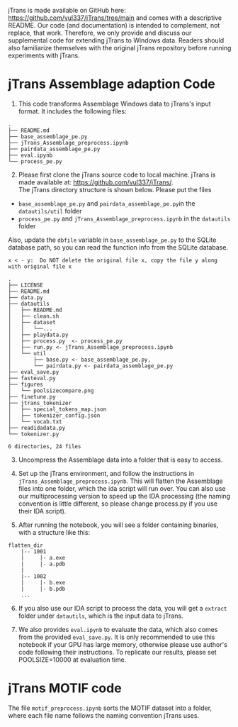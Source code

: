 jTrans is made available on GitHub here: https://github.com/vul337/jTrans/tree/main
and comes with a descriptive README. Our code (and documentation) is intended to complement, not
replace, that work. Therefore, we only provide and discuss our supplemental code for extending
jTrans to Windows data. Readers should also familiarize themselves with the original jTrans
repository before running experiments with jTrans.

# jTrans Assemblage adaption Code

1. This code transforms Assemblage Windows data to jTrans's input format. It includes the following files:

```
.
├── README.md
├── base_assemblage_pe.py
├── jTrans_Assemblage_preprocess.ipynb
├── pairdata_assemblage_pe.py
├── eval.ipynb
└── process_pe.py
```

2. Please first clone the jTrans source code to local machine. jTrans is made available at: https://github.com/vul337/jTrans/.  
The jTrans directory structure is shown below. Please put the files 

*   `base_assemblage_pe.py` and `pairdata_assemblage_pe.py`in the `datautils/util` folder  
*   `process_pe.py` and `jTrans_Assemblage_preprocess.ipynb` in the `datautils` folder

Also, update the `dbfile` variable in `base_assemblage_pe.py` to the SQLite database path, so you can read the function info from the SQLite database.

```
x < - y:  Do NOT delete the original file x, copy the file y along with original file x

.
├── LICENSE
├── README.md
├── data.py
├── datautils
│   ├── README.md
│   ├── clean.sh
│   ├── dataset
│   │   └──...
│   ├── playdata.py
│   ├── process.py  <- process_pe.py
│   ├── run.py <- jTrans_Assemblage_preprocess.ipynb
│   └── util      
│       ├── base.py <- base_assemblage_pe.py,
│       └── pairdata.py <- pairdata_assemblage_pe.py
├── eval_save.py
├── fasteval.py
├── figures
│   └── poolsizecompare.png
├── finetune.py
├── jtrans_tokenizer
│   ├── special_tokens_map.json
│   ├── tokenizer_config.json
│   └── vocab.txt
├── readidadata.py
└── tokenizer.py

6 directories, 24 files

```

3. Uncompress the Assemblage data into a folder that is easy to access.

4. Set up the jTrans environment, and follow the instructions in `jTrans_Assemblage_preprocess.ipynb`. 
This will flatten the Assemblage files into one folder, which the ida script will run over. You can also use our multiprocessing version 
to speed up the IDA processing (the naming convention is little different, so please change process.py if you use their IDA script).

5. After running the notebook, you will see a folder containing binaries, with a structure like this:

```
flatten_dir
    |-- 1001
    |     |- a.exe
    |     |- a.pdb
    |
    |-- 1002
    |     |- b.exe
    |     |- b.pdb
    ...
```

6. If you also use our IDA script to process the data, you will get a `extract` folder under
 `datautils`, which is the input data to jTrans. 
 
7. We also provides `eval.ipynb` to evaluate the data, which also comes from the provided `eval_save.py`. 
It is only recommended to use this notebook if your GPU has large memory, otherwise please use author's code following their instructions. To replicate our results, please set POOLSIZE=10000 at evaluation time.

# jTrans MOTIF code

The file `motif_preprocess.ipynb` sorts the MOTIF dataset into a folder, where each file name follows
the naming convention jTrans uses.
